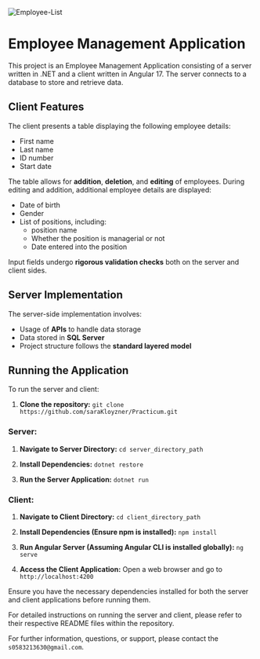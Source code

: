 
![Employee-List](https://github.com/saraKloyzner/Practicum/assets/148892103/75ab7584-8fdb-45eb-adb8-6a02dedb5882)


# Employee Management Application

This project is an Employee Management Application consisting of a server written in .NET and a client written in Angular 17. The server connects to a database to store and retrieve data.

## Client Features

The client presents a table displaying the following employee details:

- First name
- Last name
- ID number
- Start date

The table allows for **addition**, **deletion**, and **editing** of employees. During editing and addition, additional employee details are displayed:

- Date of birth
- Gender
- List of positions, including:
  - position name
  - Whether the position is managerial or not
  - Date entered into the position

Input fields undergo **rigorous validation checks** both on the server and client sides.

## Server Implementation

The server-side implementation involves:

- Usage of **APIs** to handle data storage
- Data stored in **SQL Server**
- Project structure follows the **standard layered model**

## Running the Application

To run the server and client:

1. **Clone the repository:** `git clone https://github.com/saraKloyzner/Practicum.git`

### Server:

1. **Navigate to Server Directory:**
   `cd server_directory_path`

2. **Install Dependencies:**
   `dotnet restore`

3. **Run the Server Application:**
   `dotnet run`

### Client:

1. **Navigate to Client Directory:**
   `cd client_directory_path`

2. **Install Dependencies (Ensure npm is installed):**
   `npm install`

3. **Run Angular Server (Assuming Angular CLI is installed globally):**
   `ng serve`

4. **Access the Client Application:**
   Open a web browser and go to `http://localhost:4200`

Ensure you have the necessary dependencies installed for both the server and client applications before running them.

For detailed instructions on running the server and client, please refer to their respective README files within the repository.

For further information, questions, or support, please contact the `s0583213630@gmail.com`.
